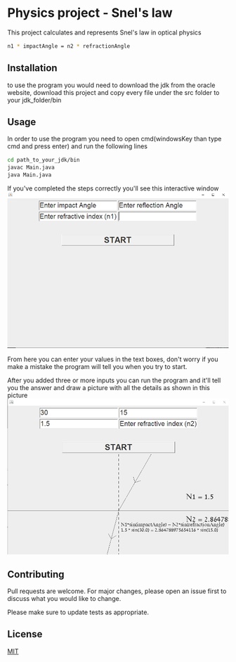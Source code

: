 # Physics project - Snel's law

This project calculates and represents Snel's law in optical physics
```bash
n1 * impactAngle = n2 * refractionAngle
```

## Installation

to use the program you would need to download the jdk from the oracle website, download this project and copy every file under the src folder to your jdk_folder/bin 

## Usage
In order to use the program you need to open cmd(windowsKey than type cmd and press enter) and run the following lines

```bash
cd path_to_your_jdk/bin
javac Main.java
java Main.java
```
If you've completed the steps correctly you'll see this interactive window
![](./startScreen.png)

From here you can enter your values in the text boxes, don't worry if you make a mistake the program will tell you when you try to start.

After you added three or more inputs you can run the program and it'll tell you the answer and draw a picture with all the details as shown in this picture
![](./resultScreen.png)

## Contributing
Pull requests are welcome. For major changes, please open an issue first to discuss what you would like to change.

Please make sure to update tests as appropriate.

## License
[MIT](https://choosealicense.com/licenses/mit/)

